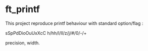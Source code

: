 # ft_printf

This project reproduce printf behaviour with standard option/flag :

sSpPdDioOuUxXcC h/hh/l/ll/z/j/#/0/-/+

precision, width.
